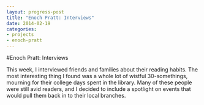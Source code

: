 ```yaml
---
layout: progress-post
title: "Enoch Pratt: Interviews"
date: 2014-02-19
categories:
- projects
- enoch-pratt
---
```


#Enoch Pratt: Interviews

This week, I interviewed friends and families about their reading habits. The most interesting thing I found was a whole lot of wistful 30-somethings, mourning for their college days spent in the library. Many of these people were still avid readers, and I decided to include a spotlight on events that would pull them back in to their local branches.